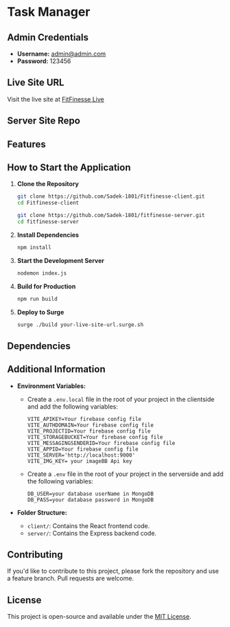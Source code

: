 # Task Manager



## Admin Credentials

- **Username:** admin@admin.com
- **Password:** 123456

## Live Site URL

Visit the live site at [FitFinesse Live](https://fitfinesse.netlify.app/)

## Server Site Repo

## Features


## How to Start the Application

1. **Clone the Repository**

    ```sh client-side
    git clone https://github.com/Sadek-1801/Fitfinesse-client.git
    cd Fitfinesse-client
    ```

    ```sh server-side
    git clone https://github.com/Sadek-1801/fitfinesse-server.git
    cd fitfinesse-server
    ```

2. **Install Dependencies**

    ```sh
    npm install
    ```

3. **Start the Development Server**

    ```sh
    nodemon index.js
    ```

4. **Build for Production**

    ```sh
    npm run build
    ```

5. **Deploy to Surge**

    ```sh
    surge ./build your-live-site-url.surge.sh
    ```

## Dependencies



## Additional Information

- **Environment Variables:**
  - Create a `.env.local` file in the root of your project in the clientside and add the following variables:
    ```plaintext
    VITE_APIKEY=Your firebase config file
    VITE_AUTHDOMAIN=Your firebase config file
    VITE_PROJECTID=Your firebase config file
    VITE_STORAGEBUCKET=Your firebase config file
    VITE_MESSAGINGSENDERID=Your firebase config file
    VITE_APPID=Your firebase config file
    VITE_SERVER='http://localhost:9000'
    VITE_IMG_KEY= your imageBB Api key
    ```
  - Create a `.env` file in the root of your project in the serverside and add the following variables:
    ```plaintext
    DB_USER=your database userName in MongoDB
    DB_PASS=your database password in MongoDB
    ```

- **Folder Structure:**
  - `client/`: Contains the React frontend code.
  - `server/`: Contains the Express backend code.

## Contributing

If you'd like to contribute to this project, please fork the repository and use a feature branch. Pull requests are welcome.

## License

This project is open-source and available under the [MIT License](LICENSE).

